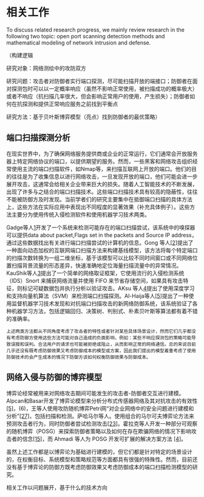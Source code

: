 # 相关工作

To discuss related research progress, we mainly review research in the following two topic: open port scanning detection methods and mathematical modeling of network intrusion and defense.

（构建逻辑

研究对象：网络测绘中的攻防双方

研究问题：攻击者对防御者实行端口探测，尽可能扫描开放的端接口；防御者在面对探测包时可以以一定概率响应（虽然不影响正常使用，被扫描成功的概率极大）或者不响应（抗扫描几率很大，但会影响正常用户的使用，产生损失）；防御者如何在抗探测和提供正常响应服务之前找到平衡点

研究方法：基于贝叶斯博弈模型（亮点）找到防御者的最优策略）

## 端口扫描探测分析

在现实世界中，为了确保网络服务提供商或企业的正常运行，它们通常会开放服务器上特定网络协议的端口，以提供期望的服务。然而，一些黑客和网络攻击组织经常使用主流的端口扫描软件，如Nmap等，来扫描互联网上开放的端口。他们的目的往往是为了收集信息以进行网络攻击，一旦发现开放的端口，他们可能会进一步展开攻击，这通常会给相关企业带来巨大的损失。随着人工智能技术的不断发展，出现了许多与之结合的端口扫描技术。这些端口扫描技术具有较高的隐蔽性，往往不能被防御方及时发现。当前学者们的研究主要集中在抵御端口扫描的具体方法上，这些方法在实际应用中表现出不同程度的显著效果（补充具体例子）。这些方法主要分为使用传统入侵检测软件和使用机器学习技术两类。

Gadge等人[1](https://ieeexplore.ieee.org/abstract/document/4772622/authors)开发了一个系统来检测可能存在的端口扫描尝试，该系统中的嗅探器可以提供data about packet,Flags set in the packets and Source IP address，通过这些数据找出有关进行端口扫描尝试的计算机的信息。Gong 等人[\[2\]](https://ieeexplore.ieee.org/document/9688791/authors#authors)提出了一种面向动态加权的互联网端口扫描方法来构建基线模型，该方法将每个特定端口的扫描次数转换为一组二维坐标，基于该模型可以比较不同时间窗口或不同网络位置扫描背景流量的形态差异，快速准确地定位海量扫描流量中的异常情况。KauShik等人[3](%3Cspan%3E%3Cdiv%3E（https://ieeexplore.ieee.org/document/5422935/authors#authors）%3C/div%3E%3C/span%3E)提出了一个简单的网络取证框架，它使用流行的入侵检测系统（IDS）Snort 来捕获网络流量并使用 FIFO 来节省存储空间，如果具有攻击特征，则标记可疑数据包并执行分析以验证攻击。AKsu 等人[4](%3Cspan%3E%3Cdiv%3E（https://ieeexplore.ieee.org/document/8625370/authors#authors）%3C/div%3E%3C/span%3E)提出了使用深度学习和支持向量机算法（SVM）来检测端口扫描探测。Al-Haija等人[\[5\]](https://ieeexplore.ieee.org/abstract/document/9668562/authors#authors)提出了一种使用监督机器学习技术发现和对抗端口扫描攻击的新网络防御系统，该系统验证了各种机器学习方法，包括逻辑回归、决策树、判别式、朴素贝叶斯等算法都有着不错的准确率。

    上述两类方法都从不同角度考虑了攻击者的特性或者针对某些具体场景设计，然而它们几乎都没有考虑防御方使用这些方法可能对自己造成的负面影响，例如：某些不响应探测包的策略可能导致误报和误判。合法用户的请求也可能被拒绝或阻止，从而影响正常的网络通信。总的来说目前几乎还没有既考虑防御效果又考虑防御成本的模型或方案，因此我们提出的模型着重考虑了使用防御技术的会产生成本的情况下防御方该如何权衡防御效果与防御成本。

## 网络入侵与防御的博弈模型

博弈论经常被用来对网络攻击期间可能发生的攻击者-防御者交互进行建模。Alpcan和Basar开发了博弈论模型来分析分布式传感器网络及其对抗攻击的有效性[\[5\]](https://ieeexplore.ieee.org/abstract/document/1273013)，(6)，王等人使用攻防随机博弈Petri网“对企业网络中的安全问题进行建模和分析”[\[27\]](https://onlinelibrary.wiley.com/doi/abs/10.1002/sec.535)，包括扫描和检测。萨哈马尔等人。使用组合的马尔可夫博弈论方法来预测攻击者行为，同时防御者尝试检测攻击[\[23\]](https://ieeexplore.ieee.org/abstract/document/1619988)。霍拉克等人开发一种部分可观察的随机博弈（POSG）来探索防御者策略以及如何在存在欺骗网络的情况下影响攻击者的信念[\[15\]](https://link.springer.com/chapter/10.1007/978-3-319-68711-7_15)，而 Ahmadi 等人为 POSG 开发可扩展的解决方案方法 [\[4\]](https://arxiv.org/abs/1810.00092)。

虽然上述工作都是以博弈论为基础进行建模的，但它们都是针对特定的场景设计的，在权衡目标、系统模型和策略规范等方面都具有很强的特殊性。然而，目前还没有基于博弈论的防御方既考虑防御效果又考虑防御成本的端口扫描检测模型的研究。

相关工作以问题展开，基于什么的技术方向

